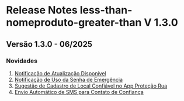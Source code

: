 # Release Notes less-than-nomeproduto-greater-than V 1.3.0

## **Versão 1.3.0 - 06/2025**


### **Novidades**

1. [Notificação de Atualização Disponível](Notificação-De-Atualização-Disponível.md)
2. [Notificação de Uso da Senha de Emergência](Notificação-De-Uso-Da-Senha-De-Emergência.md)
3. [Sugestão de Cadastro de Local Confiável no App Proteção Rua](Sugestão-De-Cadastro-De-Local-Confiável-No-App-Proteção-Rua.md)
4. [Envio Automático de SMS para Contato de Confiança](Envio-Automático-De-Sms-Para-Contato-De-Confiança.md)

